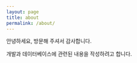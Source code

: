 ```yaml
---
layout: page
title: about
permalink: /about/
---
```


안녕하세요, 방문해 주셔서 감사합니다.

개발과 데이터베이스에 관련된 내용을 작성하려고 합니다.





